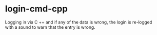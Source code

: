 # login-cmd-cpp
Logging in via C ++ and if any of the data is wrong, the login is re-logged with a sound to warn that the entry is wrong.
